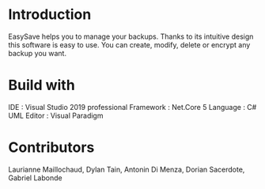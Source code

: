 # Introduction 
EasySave helps you to manage your backups. Thanks to its intuitive design this software is easy to use.
You can create, modify, delete or encrypt any backup you want.

# Build with
IDE : Visual Studio 2019 professional
Framework : Net.Core 5
Language : C#
UML Editor : Visual Paradigm

# Contributors
Laurianne Maillochaud, Dylan Tain, Antonin Di Menza, Dorian Sacerdote, Gabriel Labonde 